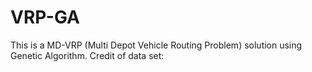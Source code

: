 # VRP-GA
This is a MD-VRP (Multi Depot Vehicle Routing Problem) solution using Genetic Algorithm.
Credit of data set: 
